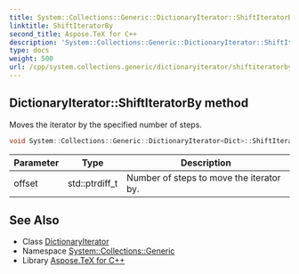 ```yaml
---
title: System::Collections::Generic::DictionaryIterator::ShiftIteratorBy method
linktitle: ShiftIteratorBy
second_title: Aspose.TeX for C++
description: 'System::Collections::Generic::DictionaryIterator::ShiftIteratorBy method. Moves the iterator by the specified number of steps in C++.'
type: docs
weight: 500
url: /cpp/system.collections.generic/dictionaryiterator/shiftiteratorby/
---
```

## DictionaryIterator::ShiftIteratorBy method


Moves the iterator by the specified number of steps.

```cpp
void System::Collections::Generic::DictionaryIterator<Dict>::ShiftIteratorBy(std::ptrdiff_t offset) override
```


| Parameter | Type | Description |
| --- | --- | --- |
| offset | std::ptrdiff_t | Number of steps to move the iterator by. |

## See Also

* Class [DictionaryIterator](../)
* Namespace [System::Collections::Generic](../../)
* Library [Aspose.TeX for C++](../../../)
